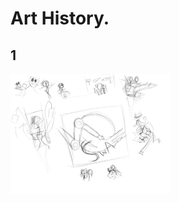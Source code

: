 # Art History.

## 1

<img src="./readme-data/Untitled_Artwork.jpg" alt="Untitled_Artwork" style="zoom: 25%;" />